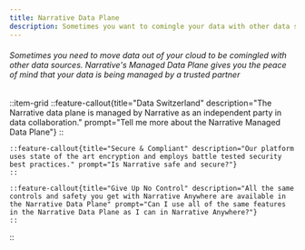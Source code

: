 ```yaml
---
title: Narrative Data Plane
description: Sometimes you want to comingle your data with other data sources and you need a trusted partner to manage the data plane for you.
---
```


###### Sometimes you need to move data out of your cloud to be comingled with other data sources.  Narrative's Managed Data Plane gives you the peace of mind that your data is being managed by a trusted partner

::item-grid
    ::feature-callout{title="Data Switzerland" description="The Narrative data plane is managed by Narrative as an independent party in data collaboration." prompt="Tell me more about the Narrative Managed Data Plane"}
    ::

    ::feature-callout{title="Secure & Compliant" description="Our platform uses state of the art encryption and employs battle tested security best practices." prompt="Is Narrative safe and secure?"}
    ::

    ::feature-callout{title="Give Up No Control" description="All the same controls and safety you get with Narrative Anywhere are available in the Narrative Data Plane" prompt="Can I use all of the same features in the Narrative Data Plane as I can in Narrative Anywhere?"}
    ::
::
